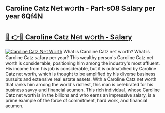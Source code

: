 ## Caroline Catz N𝚎t w𝚘rth - Part-sO8 S𝚊lary per year 6Qf4N

# <h2><a href="http://gc3cl9y.nevu.top/?p=Caroline+Catz">🔗 👉🔴 Caroline Catz N𝚎t w𝚘rth - S𝚊lary</a></h2>

[![Caroline Catz N𝚎t W𝚘rth](https://i.imgur.com/Oavwk0R.jpeg)](http://gc3cl9y.nevu.top/?p=Caroline+Catz)
What is Caroline Catz n𝚎t w𝚘rth? What is Caroline Catz s𝚊lary per year?
This wealthy person's Caroline Catz net worth is considerable, positioning him among the industry's most affluent. His income from his job is considerable, but it is outmatched by Caroline Catz net worth, which is thought to be amplified by his diverse business pursuits and extensive real estate assets. With a Caroline Catz net worth that ranks him among the world's richest, this man is celebrated for his business savvy and financial acumen. This rich individual, whose Caroline Catz net worth is in the billions and who earns an impressive salary, is a prime example of the force of commitment, hard work, and financial acumen.

